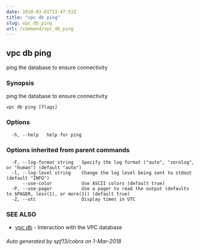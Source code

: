 ```yaml
---
date: 2018-03-01T23:47:53Z
title: "vpc db ping"
slug: vpc_db_ping
url: /command/vpc_db_ping
---
```

## vpc db ping

ping the database to ensure connectivity

### Synopsis


ping the database to ensure connectivity

```
vpc db ping [flags]
```

### Options

```
  -h, --help   help for ping
```

### Options inherited from parent commands

```
  -F, --log-format string   Specify the log format ("auto", "zerolog", or "human") (default "auto")
  -l, --log-level string    Change the log level being sent to stdout (default "INFO")
      --use-color           Use ASCII colors (default true)
  -P, --use-pager           Use a pager to read the output (defaults to $PAGER, less(1), or more(1)) (default true)
  -Z, --utc                 Display times in UTC
```

### SEE ALSO
* [vpc db](/command/vpc_db)	 - Interaction with the VPC database

###### Auto generated by spf13/cobra on 1-Mar-2018
